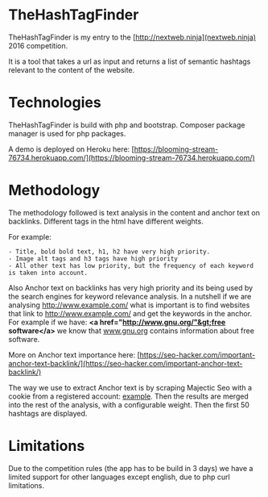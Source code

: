 TheHashTagFinder
================

TheHashTagFinder is my entry to the [http://nextweb.ninja](nextweb.ninja) 2016 competition.

It is a tool that takes a url as input and returns a list of semantic hashtags relevant to the content of the website.

Technologies
============

TheHashTagFinder is build with php and bootstrap. Composer package manager is used for php packages. 

A demo is deployed on Heroku here: [https://blooming-stream-76734.herokuapp.com/](https://blooming-stream-76734.herokuapp.com/)

Methodology
===========

The methodology followed is text analysis in the content and anchor text on backlinks. Different tags in the html have different weights.

For example:

    - Title, bold bold text, h1, h2 have very high priority.
    - Image alt tags and h3 tags have high priority
    - All other text has low priority, but the frequency of each keyword is taken into account.

Also Anchor text on backlinks has very high priority and its being used by the search engines for keyword relevance analysis. In a nutshell if we are analysing http://www.example.com/ what is important is to find websites that link to http://www.example.com/ and get the keywords in the anchor. For example if we have: <strong>&lt;a href="http://www.gnu.org/"&gt;free software&lt;/a&gt; </strong> we know that www.gnu.org contains information about free software.

More on Anchor text importance here: [https://seo-hacker.com/important-anchor-text-backlink/](https://seo-hacker.com/important-anchor-text-backlink/)

The way we use to extract Anchor text is by scraping Majectic Seo with a cookie from a registered account: [example](https://majestic.com/reports/site-explorer/anchor-text?folder=&q=https%3A%2F%2Fseo-hacker.com%2Fimportant-anchor-text-backlink%2F&oq=https%3A%2F%2Fseo-hacker.com%2Fimportant-anchor-text-backlink%2F&IndexDataSource=F). Then the results are merged into the rest of the analysis, with a configurable weight. Then the first 50 hashtags are displayed.


Limitations
===========

Due to the competition rules (the app has to be build in 3 days) we have a limited support for other languages except english, due to php curl limitations.
